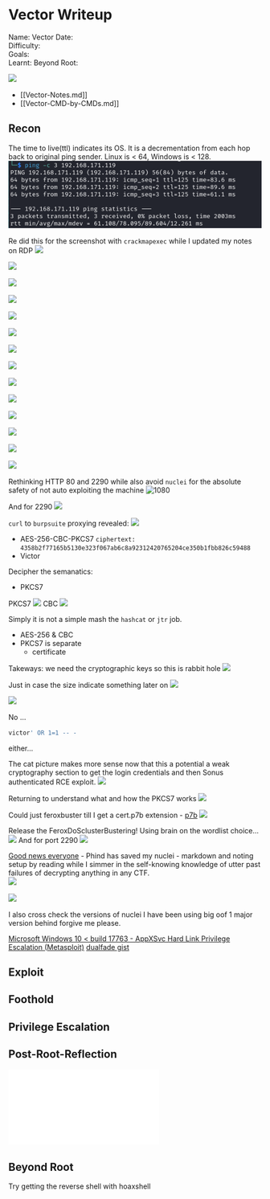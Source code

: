 # Vector Writeup

Name: Vector
Date:  
Difficulty:  
Goals:  
Learnt:
Beyond Root:

![](grumpy.png)

- [[Vector-Notes.md]]
- [[Vector-CMD-by-CMDs.md]]


## Recon

The time to live(ttl) indicates its OS. It is a decrementation from each hop back to original ping sender. Linux is < 64, Windows is < 128.
![ping](Screenshots/ping.png)

Re did this for the screenshot with `crackmapexec` while I updated my notes on RDP
![](nozeroauthftprecheckwithcme.png)

![](cme.png)

![](nozeroauthrpc.png)

![](burpinit80.png)

![](mssingcparameter.png)

![](whoamizeroreturn.png)

![](2plus2doesnotequalzero.png)

![](mathisfun.png)

![](badcat.png)

![](doublecheckingms17.png)

![](http80loginadminadmin.png)

![](grumpycatpicturenoleaking.png)

![](desperatehydra.png)

![](rdpenum.png)

Rethinking HTTP 80 and 2290 while also avoid `nuclei` for the absolute safety of not auto exploiting the machine
![1080](nikto80.png)

And for 2290
![](Ifailedmynikto.png)

`curl` to `burpsuite` proxying revealed:
![](victorbigmistake.png)

- AES-256-CBC-PKCS7 `ciphertext: 4358b2f77165b5130e323f067ab6c8a92312420765204ce350b1fbb826c59488`
- Victor

Decipher the semanatics:
- PKCS7

PKCS7
![](pkcs7sematics.png)
CBC
![](cipherblockchaining.png)

Simply it is not a simple mash the `hashcat` or `jtr` job.

- AES-256 & CBC 
- PKCS7 is separate
	- certificate

Takeways: we need the cryptographic keys so this is rabbit hole
![](cyberchefhintthroughsystem.png)

Just in case the size indicate something later on
![](64ciphersize.png)

![](lowhangbruteforcelogin.png)

No ...
```sql
victor' OR 1=1 -- -
```
either...

The cat picture makes more sense now that this a potential a weak cryptography section to get the login credentials and then Sonus authenticated RCE exploit.
![](shannonscalesayitsweak.png)

Returning to understand what and how the PKCS7 works
![](wehavemissingcomponents.png)

Could just feroxbuster till I get a cert.p7b extension - [p7b](https://en.wikipedia.org/wiki/PKCS_7)
![](findthep7bextension.png)

Release the FeroxDoSclusterBustering! Using brain on the wordlist choice...
![](ferox80.png)
And for port 2290
![](ferox2290.png)

[Good news everyone](https://www.youtube.com/watch?v=g8IVI0sZ6F8) - Phind has saved my nuclei - markdown and noting setup by reading while I simmer in the self-knowing knowledge of utter past failures of decrypting anything in any CTF.  
![](phindthebaconsavinggrease.png)

![](weirdfalsepositive.png)

I also cross check the versions of nuclei I have been using big oof 1 major version behind forgive me please.

[Microsoft Windows 10 < build 17763 - AppXSvc Hard Link Privilege Escalation (Metasploit)](https://www.exploit-db.com/exploits/47128)
[dualfade gist](https://gist.github.com/dualfade/48c45fb47ff273a3996c9a4f10ac9d72)




## Exploit



## Foothold

## Privilege Escalation

## Post-Root-Reflection  

![](Vector-map.excalidraw.md)

## Beyond Root


Try getting the reverse shell with hoaxshell